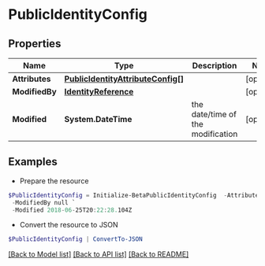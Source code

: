 # PublicIdentityConfig
## Properties

Name | Type | Description | Notes
------------ | ------------- | ------------- | -------------
**Attributes** | [**PublicIdentityAttributeConfig[]**](PublicIdentityAttributeConfig.md) |  | [optional] 
**ModifiedBy** | [**IdentityReference**](IdentityReference.md) |  | [optional] 
**Modified** | **System.DateTime** | the date/time of the modification | [optional] 

## Examples

- Prepare the resource
```powershell
$PublicIdentityConfig = Initialize-BetaPublicIdentityConfig  -Attributes null `
 -ModifiedBy null `
 -Modified 2018-06-25T20:22:28.104Z
```

- Convert the resource to JSON
```powershell
$PublicIdentityConfig | ConvertTo-JSON
```

[[Back to Model list]](../README.md#documentation-for-models) [[Back to API list]](../README.md#documentation-for-api-endpoints) [[Back to README]](../README.md)

